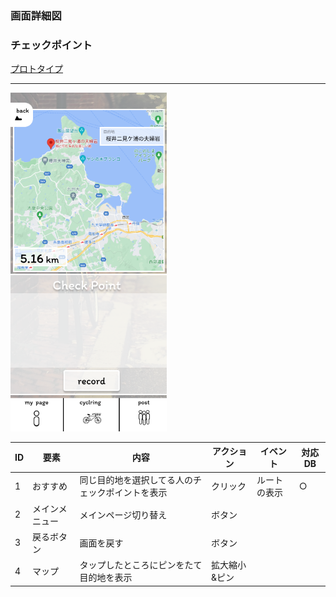### 画面詳細図
### チェックポイント
[プロトタイプ](https://www.figma.com/file/YLXi0XXJfyq6239uKAU8LF/cyclinger?node-id=0%3A1)
*****
<img src="./image/チェックポイント.png" width="250">

|ID|要素|内容|アクション|イベント|対応DB|
|--|----|----|---------|--------|------|
|1|おすすめ|同じ目的地を選択してる人のチェックポイントを表示|クリック|ルートの表示|○|
|2|メインメニュー|メインページ切り替え|ボタン|||
|3|戻るボタン|画面を戻す|ボタン|||
|4|マップ|タップしたところにピンをたて目的地を表示|拡大縮小&ピン|||
